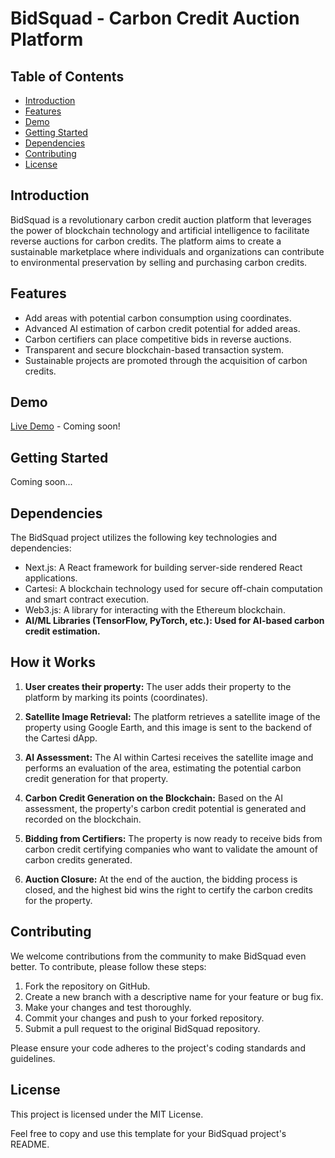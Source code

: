 # BidSquad - Carbon Credit Auction Platform

## Table of Contents

-   [Introduction](#introduction)
-   [Features](#features)
-   [Demo](#demo)
-   [Getting Started](#getting-started)
-   [Dependencies](#dependencies)
-   [Contributing](#contributing)
-   [License](#license)

## Introduction

BidSquad is a revolutionary carbon credit auction platform that leverages the power of blockchain technology and artificial intelligence to facilitate reverse auctions for carbon credits. The platform aims to create a sustainable marketplace where individuals and organizations can contribute to environmental preservation by selling and purchasing carbon credits.

## Features

-   Add areas with potential carbon consumption using coordinates.
-   Advanced AI estimation of carbon credit potential for added areas.
-   Carbon certifiers can place competitive bids in reverse auctions.
-   Transparent and secure blockchain-based transaction system.
-   Sustainable projects are promoted through the acquisition of carbon credits.

## Demo

[Live Demo](#) - Coming soon!

## Getting Started

Coming soon...

## Dependencies

The BidSquad project utilizes the following key technologies and dependencies:

-   Next.js: A React framework for building server-side rendered React applications.
-   Cartesi: A blockchain technology used for secure off-chain computation and smart contract execution.
-   Web3.js: A library for interacting with the Ethereum blockchain.
-   **AI/ML Libraries (TensorFlow, PyTorch, etc.): Used for AI-based carbon credit estimation.**

## How it Works

1. **User creates their property:** The user adds their property to the platform by marking its points (coordinates).

2. **Satellite Image Retrieval:** The platform retrieves a satellite image of the property using Google Earth, and this image is sent to the backend of the Cartesi dApp.

3. **AI Assessment:** The AI within Cartesi receives the satellite image and performs an evaluation of the area, estimating the potential carbon credit generation for that property.

4. **Carbon Credit Generation on the Blockchain:** Based on the AI assessment, the property's carbon credit potential is generated and recorded on the blockchain.

5. **Bidding from Certifiers:** The property is now ready to receive bids from carbon credit certifying companies who want to validate the amount of carbon credits generated.

6. **Auction Closure:** At the end of the auction, the bidding process is closed, and the highest bid wins the right to certify the carbon credits for the property.

## Contributing

We welcome contributions from the community to make BidSquad even better. To contribute, please follow these steps:

1. Fork the repository on GitHub.
2. Create a new branch with a descriptive name for your feature or bug fix.
3. Make your changes and test thoroughly.
4. Commit your changes and push to your forked repository.
5. Submit a pull request to the original BidSquad repository.

Please ensure your code adheres to the project's coding standards and guidelines.

## License

This project is licensed under the MIT License.

Feel free to copy and use this template for your BidSquad project's README.

